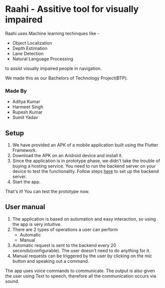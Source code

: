 # Raahi - Assitive tool for visually impaired

Raahi uses Machine learning techinques like -

- Object Localization
- Depth Estimation
- Lane Detection
- Natural Language Processing

to assist visually impaired people in navigation.

We made this as our Bachelors of Technology Project(BTP).

### Made By

- Aditya Kumar
- Harmeet Singh
- Rupesh Kumar
- Sumit Yadav

## Setup

1. We have provided an APK of a mobile application built using the Flutter Framework.
2. Download the APK on an Android device and install it.
3. Since the application is in prototype phase, we didn't take the trouble of buying a hosting service. You need to run the backend server on your device to test the functionality. Follow steps [here](https://github.com/rkas123/Raahi-flask) to set up the backend server.
4. Start the app.

That's it! You can test the prototype now.

## User manual

1. The application is based on automation and easy interaction, so using the app is very intuitive.
2. There are 2 types of operations a user can perform
   - Automatic
   - Manual
3. Automatic request is sent to the backend every 20 seconds(configurable). The user doesn't need to do anything for it.
4. Manual requests can be triggered by the user by clicking on the mic button and speaking out a command.

The app uses voice commands to communicate. The output is also given the user using Text to speech, therefore all the communication occurs via sound.
